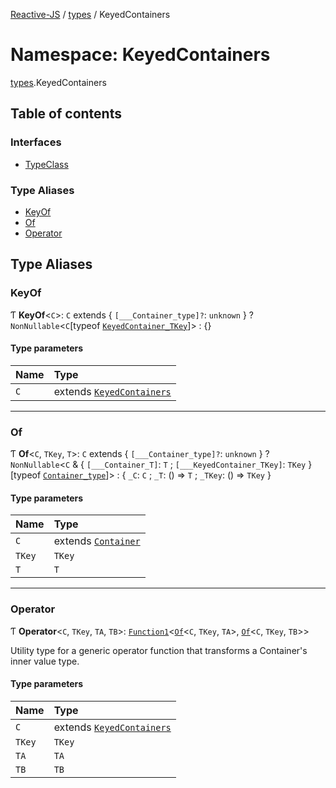 [Reactive-JS](../README.md) / [types](types.md) / KeyedContainers

# Namespace: KeyedContainers

[types](types.md).KeyedContainers

## Table of contents

### Interfaces

- [TypeClass](../interfaces/types.KeyedContainers.TypeClass.md)

### Type Aliases

- [KeyOf](types.KeyedContainers.md#keyof)
- [Of](types.KeyedContainers.md#of)
- [Operator](types.KeyedContainers.md#operator)

## Type Aliases

### KeyOf

Ƭ **KeyOf**<`C`\>: `C` extends { `[___Container_type]?`: `unknown`  } ? `NonNullable`<`C`[typeof [`KeyedContainer_TKey`](types.md#keyedcontainer_tkey)]\> : {}

#### Type parameters

| Name | Type |
| :------ | :------ |
| `C` | extends [`KeyedContainers`](../interfaces/types.KeyedContainers-1.md) |

___

### Of

Ƭ **Of**<`C`, `TKey`, `T`\>: `C` extends { `[___Container_type]?`: `unknown`  } ? `NonNullable`<`C` & { `[___Container_T]`: `T` ; `[___KeyedContainer_TKey]`: `TKey`  }[typeof [`Container_type`](types.md#container_type)]\> : { `_C`: `C` ; `_T`: () => `T` ; `_TKey`: () => `TKey`  }

#### Type parameters

| Name | Type |
| :------ | :------ |
| `C` | extends [`Container`](../interfaces/types.Container.md) |
| `TKey` | `TKey` |
| `T` | `T` |

___

### Operator

Ƭ **Operator**<`C`, `TKey`, `TA`, `TB`\>: [`Function1`](functions.md#function1)<[`Of`](types.KeyedContainers.md#of)<`C`, `TKey`, `TA`\>, [`Of`](types.KeyedContainers.md#of)<`C`, `TKey`, `TB`\>\>

Utility type for a generic operator function that transforms a Container's inner value type.

#### Type parameters

| Name | Type |
| :------ | :------ |
| `C` | extends [`KeyedContainers`](../interfaces/types.KeyedContainers-1.md) |
| `TKey` | `TKey` |
| `TA` | `TA` |
| `TB` | `TB` |
